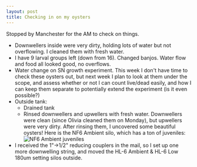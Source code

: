```yaml
---
layout: post
title: Checking in on my oysters
---
```


Stopped by Manchester for the AM to check on things. 

- Downwellers inside were very dirty, holding lots of water but not overflowing. I cleaned them with fresh water.
- I have 9 larval groups left (down from 16). Changed banjos. Water flow and food all looked good, no overflows.
- Water change on SN growth experiment. This week I don't have time to check these oysters out, but next week I plan to look at them under the scope, and assess whether or not I can count live/dead easily, and how I can keep them separate to potentially extend the experiment (is it even possible?)
- Outside tank: 
  * Drained tank
  * Rinsed downwellers and upwellers with fresh water. Downwellers were clean (since Olivia cleaned them on Monday), but upwellers were very dirty.  After rinsing them, I uncovered some beautiful oysters! Here is the NF6 Ambient silo, which has a ton of juveniles: 
  ![NF6 Ambient juveniles](https://github.com/laurahspencer/LabNotebook/blob/master/images/IMG-2293.JPG?raw=true)
- I received the 1"->1/2" reducing couplers in the mail, so I set up one more downwelling string, and moved the HL-6 Ambient & HL-6 Low 180um setting silos outside.  



  
